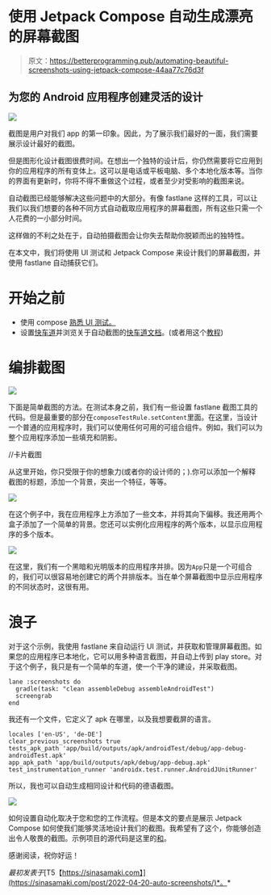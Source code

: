 # 使用 Jetpack Compose 自动生成漂亮的屏幕截图

> 原文：<https://betterprogramming.pub/automating-beautiful-screenshots-using-jetpack-compose-44aa77c76d3f>

## 为您的 Android 应用程序创建灵活的设计

![](img/15e8b5f42c7f8bb9119618fb3da03c17.png)

截图是用户对我们 app 的第一印象。因此，为了展示我们最好的一面，我们需要展示设计最好的截图。

但是图形化设计截图很费时间。在想出一个独特的设计后，你仍然需要将它应用到你的应用程序的所有变体上。这可以是电话或平板电脑、多个本地化版本等。当你的界面有更新时，你将不得不重做这个过程，或者至少对受影响的截图来说。

自动截图已经能够解决这些问题中的大部分。有像 fastlane 这样的工具，可以让我们以我们想要的各种不同方式自动截取应用程序的屏幕截图，所有这些只需一个人花费的一小部分时间。

这样做的不利之处在于，自动拍摄截图会让你失去帮助你脱颖而出的独特性。

在本文中，我们将使用 UI 测试和 Jetpack Compose 来设计我们的屏幕截图，并使用 fastlane 自动捕获它们。

# 开始之前

*   使用 compose [熟悉 UI 测试。](https://developer.android.com/jetpack/compose/testing)
*   设置[快车道](https://docs.fastlane.tools/getting-started/android/setup/)并浏览关于自动截图的[快车道文档](https://docs.fastlane.tools/getting-started/android/screenshots/)。(或者用这个[教程](https://medium.com/open-knowledge/fastlane-for-android-automate-everything-part-2-bb200076a697))

# 编排截图

![](img/0944dfea498c32ca4135e739ef0b1119.png)

下面是简单截图的方法。在测试本身之前，我们有一些设置 fastlane 截图工具的代码。但是最重要的部分在`composeTestRule.setContent`里面。在这里，当设计一个普通的应用程序时，我们可以使用任何可用的可组合组件。例如，我们可以为整个应用程序添加一些填充和阴影。

//卡片截图

从这里开始，你只受限于你的想象力(或者你的设计师的；).你可以添加一个解释截图的标题，添加一个背景，突出一个特征，等等。

![](img/f1f12b5bd173c68c19be4882018caf0b.png)

在这个例子中，我在应用程序上方添加了一些文本，并将其向下偏移。我还用两个盒子添加了一个简单的背景。您还可以实例化应用程序的两个版本，以显示应用程序的多个版本。

![](img/e0ccc853e9a9796dc2a0334e964daa14.png)

在这里，我们有一个黑暗和光明版本的应用程序并排。因为`App`只是一个可组合的，我们可以很容易地创建它的两个并排版本。当在单个屏幕截图中显示应用程序的不同状态时，这很有用。

# 浪子

对于这个示例，我使用 fastlane 来自动运行 UI 测试，并获取和管理屏幕截图。如果您的应用程序已本地化，它可以用多种语言截图，并自动上传到 play store。对于这个例子，我只是有一个简单的车道，使一个干净的建设，并采取截图。

```
lane :screenshots do  
  gradle(task: "clean assembleDebug assembleAndroidTest")  
  screengrab  
end
```

我还有一个文件，它定义了 apk 在哪里，以及我想要截屏的语言。

```
locales ['en-US', 'de-DE']  
clear_previous_screenshots true  
tests_apk_path 'app/build/outputs/apk/androidTest/debug/app-debug-androidTest.apk'  
app_apk_path 'app/build/outputs/apk/debug/app-debug.apk'  
test_instrumentation_runner 'androidx.test.runner.AndroidJUnitRunner'
```

所以，我也可以自动生成相同设计和代码的德语截图。

![](img/278185bb98f7cc8815e7e9ad6e9b6224.png)

如何设置自动化取决于您和您的工作流程。但是本文的要点是展示 Jetpack Compose 如何使我们能够灵活地设计我们的截图。我希望有了这个，你能够创造出令人敬畏的截图。示例项目的源代码是这里的[和](https://github.com/sinasamaki/Screenshots)。

感谢阅读，祝你好运！

*最初发表于*[T5【https://sinasamaki.com】](https://sinasamaki.com/post/2022-04-20-auto-screenshots/)*。*